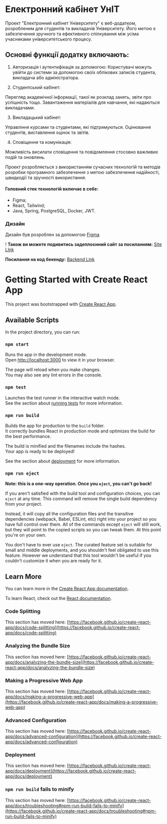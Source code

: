 # Електронний кабінет УнІТ

Проект "Електронний кабінет Університету" є веб-додатком, розробленим для студентів та викладачів Університету. Його метою є забезпечення зручного та ефективного спілкування між усіма учасниками університетського процесу.

## Основні функції додатку включають:

1. Авторизація і аутентифікація за допомогою: Користувачі можуть увійти до системи за допомогою своїх облікових записів студента, викладача або адміністратора.

2. Студентський кабінет:

Перегляд академічної інформації, такої як розклад занять, звіти про успішність тощо.
Завантаження матеріалів для навчання, які надаються викладачами.

3. Викладацький кабінет:

Управління курсами та студентами, які підтримуються.
Оцінювання студентів, виставлення оцінок та звітів.

4. Сповіщення та комунікація:

Можливість висилати сповіщення та повідомлення стосовно важливих подій та оновлень.

Проект розробляється з використанням сучасних технологій та методів розробки програмного забезпечення з метою забезпечення надійності, швидкодії та зручності використання. 


#### Головний стек технологій включає в себе:
- Figma;
- React, Tailwind;
- Java, Spring, PostgreSQL, Docker, JWT.


### Дизайн

Дизайн був розроблен за допомогою [Figma](https://www.figma.com/file/gnuvDiYQeEaFQaJnyMRyVq/%D0%A5%D0%90%D0%9A%D0%90%D0%A2%D0%9E%D0%9D?type=design&node-id=0-1&mode=design&t=OUHigiAR7enkyrwP-0) 


! **Також ви можете подивитись задеплоєнний сайт за посиланням:** [Site LInk](https://code-reapers-project-2.vercel.app/)

**Посилання на код бекенду:** [Backend Link](https://github.com/Hlb03/campus_INT20H)


# Getting Started with Create React App

This project was bootstrapped with [Create React App](https://github.com/facebook/create-react-app).

## Available Scripts

In the project directory, you can run:

### `npm start`

Runs the app in the development mode.\
Open [http://localhost:3000](http://localhost:3000) to view it in your browser.

The page will reload when you make changes.\
You may also see any lint errors in the console.

### `npm test`

Launches the test runner in the interactive watch mode.\
See the section about [running tests](https://facebook.github.io/create-react-app/docs/running-tests) for more information.

### `npm run build`

Builds the app for production to the `build` folder.\
It correctly bundles React in production mode and optimizes the build for the best performance.

The build is minified and the filenames include the hashes.\
Your app is ready to be deployed!

See the section about [deployment](https://facebook.github.io/create-react-app/docs/deployment) for more information.

### `npm run eject`

**Note: this is a one-way operation. Once you `eject`, you can't go back!**

If you aren't satisfied with the build tool and configuration choices, you can `eject` at any time. This command will remove the single build dependency from your project.

Instead, it will copy all the configuration files and the transitive dependencies (webpack, Babel, ESLint, etc) right into your project so you have full control over them. All of the commands except `eject` will still work, but they will point to the copied scripts so you can tweak them. At this point you're on your own.

You don't have to ever use `eject`. The curated feature set is suitable for small and middle deployments, and you shouldn't feel obligated to use this feature. However we understand that this tool wouldn't be useful if you couldn't customize it when you are ready for it.

## Learn More

You can learn more in the [Create React App documentation](https://facebook.github.io/create-react-app/docs/getting-started).

To learn React, check out the [React documentation](https://reactjs.org/).

### Code Splitting

This section has moved here: [https://facebook.github.io/create-react-app/docs/code-splitting](https://facebook.github.io/create-react-app/docs/code-splitting)

### Analyzing the Bundle Size

This section has moved here: [https://facebook.github.io/create-react-app/docs/analyzing-the-bundle-size](https://facebook.github.io/create-react-app/docs/analyzing-the-bundle-size)

### Making a Progressive Web App

This section has moved here: [https://facebook.github.io/create-react-app/docs/making-a-progressive-web-app](https://facebook.github.io/create-react-app/docs/making-a-progressive-web-app)

### Advanced Configuration

This section has moved here: [https://facebook.github.io/create-react-app/docs/advanced-configuration](https://facebook.github.io/create-react-app/docs/advanced-configuration)

### Deployment

This section has moved here: [https://facebook.github.io/create-react-app/docs/deployment](https://facebook.github.io/create-react-app/docs/deployment)

### `npm run build` fails to minify

This section has moved here: [https://facebook.github.io/create-react-app/docs/troubleshooting#npm-run-build-fails-to-minify](https://facebook.github.io/create-react-app/docs/troubleshooting#npm-run-build-fails-to-minify)
